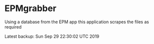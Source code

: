 # EPMgrabber
Using a database from the EPM app this application scrapes the files as required


Latest backup: Sun Sep 29 22:30:02 UTC 2019
